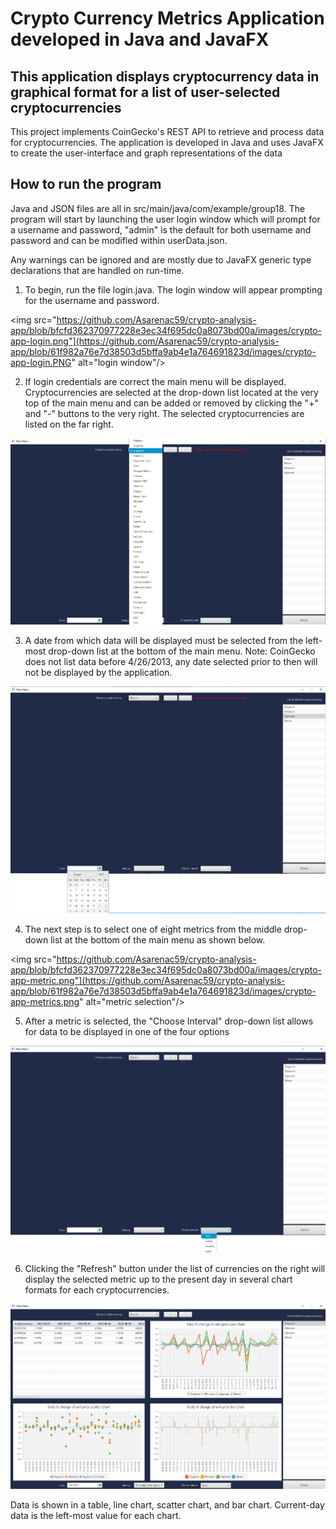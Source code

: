 # Crypto Currency Metrics Application developed in Java and JavaFX

## This application displays cryptocurrency data in graphical format for a list of user-selected cryptocurrencies

This project implements CoinGecko's REST API to retrieve and process data for cryptocurrencies. The application is developed in Java and uses JavaFX to create the user-interface and graph representations of the data

## How to run the program

Java and JSON files are all in src/main/java/com/example/group18. The program will start by launching the user login window which will prompt for a username and password, "admin" is the default for both username and password and can be modified within userData.json.

Any warnings can be ignored and are mostly due to JavaFX generic type declarations that are handled on run-time.

1. To begin, run the file login.java. The login window will appear prompting for the username and password.

<img src="https://github.com/Asarenac59/crypto-analysis-app/blob/bfcfd362370977228e3ec34f695dc0a8073bd00a/images/crypto-app-login.png"](https://github.com/Asarenac59/crypto-analysis-app/blob/61f982a76e7d38503d5bffa9ab4e1a764691823d/images/crypto-app-login.PNG" alt="login window"/>

2. If login credentials are correct the main menu will be displayed. Cryptocurrencies are selected at the drop-down list located at the very top of the main menu and can be added or removed by clicking the "+" and "-" buttons to the very right. The selected cryptocurrencies are listed on the far right.

<img src="https://github.com/Asarenac59/crypto-analysis-app/blob/bfcfd362370977228e3ec34f695dc0a8073bd00a/images/crypto-app-select.png" alt="main menu"/>

3. A date from which data will be displayed must be selected from the left-most drop-down list at the bottom of the main menu. Note: CoinGecko does not list data before 4/26/2013, any date selected prior to then will not be displayed by the application.

<img src="https://github.com/Asarenac59/crypto-analysis-app/blob/bfcfd362370977228e3ec34f695dc0a8073bd00a/images/crypto-app-date.png" alt="date selection"/>

4. The next step is to select one of eight metrics from the middle drop-down list at the bottom of the main menu as shown below.

<img src="https://github.com/Asarenac59/crypto-analysis-app/blob/bfcfd362370977228e3ec34f695dc0a8073bd00a/images/crypto-app-metric.png"](https://github.com/Asarenac59/crypto-analysis-app/blob/61f982a76e7d38503d5bffa9ab4e1a764691823d/images/crypto-app-metrics.png" alt="metric selection"/>

5. After a metric is selected, the "Choose Interval" drop-down list allows for data to be displayed in one of the four options

<img src="https://github.com/Asarenac59/crypto-analysis-app/blob/bfcfd362370977228e3ec34f695dc0a8073bd00a/images/crypto-app-interval.png" alt="interval selection"/>
 
6. Clicking the "Refresh" button under the list of currencies on the right will display the selected metric up to the present day in several chart formats for each cryptocurrencies.

<img src="https://github.com/Asarenac59/crypto-analysis-app/blob/bfcfd362370977228e3ec34f695dc0a8073bd00a/images/crypto-app-refresh.png" alt="data displayed"/>

Data is shown in a table, line chart, scatter chart, and bar chart. Current-day data is the left-most value for each chart.

